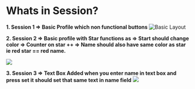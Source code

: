# Whats in Session?

**1. Session 1 => Basic Profile which non functional buttons** 
![Basic Layout](https://flutter.dev/assets/ui/layout/lakes-2e8707102ca4f56f44e40ce3703606e1600ac1574fe5544c0f2d96f966bed853.jpg)

**2. Session 2 => Basic profile with Star functions as => Start should change color => Counter on star ++ => Name should also have same color as star ie red star == red name.** 

![](https://flutter.dev/assets/ui/favorited-not-favorited-e819c6dfba41b33418caa51282b524f04c12ec5217c41b19cefed685fb4d814b.png)

**3. Session 3 => Text Box Added when you enter name in text box and press set it should set that same text in name field**
![](https://miro.medium.com/max/1222/1*QWSG1g9YYzo1yCsVbfGDwA.png)

